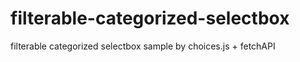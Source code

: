 # filterable-categorized-selectbox
filterable categorized selectbox sample by choices.js + fetchAPI
